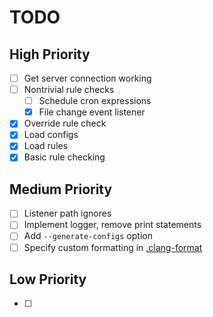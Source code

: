 # TODO
## High Priority
- [ ] Get server connection working
- [ ] Nontrivial rule checks
    - [ ] Schedule cron expressions
    - [x] File change event listener
- [x] Override rule check
- [x] Load configs
- [x] Load rules
- [x] Basic rule checking

## Medium Priority
- [ ] Listener path ignores
- [ ] Implement logger, remove print statements
- [ ] Add `--generate-configs` option
- [ ] Specify custom formatting in [.clang-format](.clang-format)

## Low Priority
- [ ]
